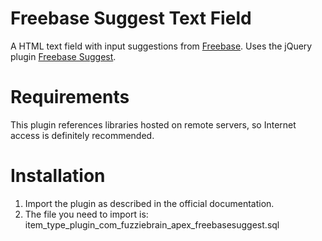 # Freebase Suggest Text Field #
A HTML text field with input suggestions from <a href="http://www.freebase.com/" target="_blank">Freebase</a>. Uses the jQuery plugin <a href="http://code.google.com/p/freebase-suggest/" target="_blank">Freebase Suggest</a>.

# Requirements #
This plugin references libraries hosted on remote servers, so Internet access is definitely recommended.

# Installation #
1. Import the plugin as described in the official documentation.
2. The file you need to import is: item_type_plugin_com_fuzziebrain_apex_freebasesuggest.sql
